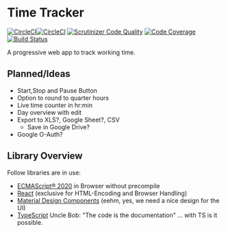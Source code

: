# Time Tracker

[![CircleCI](https://raw.githubusercontent.com/wiki/enbock/Time-Tracker/assets/circle-logo-horizontal-black-66x18.svg)![CircleCI](https://circleci.com/gh/enbock/Time-Tracker.svg?style=svg)](https://circleci.com/gh/enbock/Time-Tracker)
[![Scrutinizer Code Quality](https://scrutinizer-ci.com/g/enbock/Time-Tracker/badges/quality-score.png?b=develop)](https://scrutinizer-ci.com/g/enbock/Time-Tracker/?branch=develop)
[![Code Coverage](https://scrutinizer-ci.com/g/enbock/Time-Tracker/badges/coverage.png?b=develop)](https://scrutinizer-ci.com/g/enbock/Time-Tracker/?branch=develop)
[![Build Status](https://scrutinizer-ci.com/g/enbock/Time-Tracker/badges/build.png?b=develop)](https://scrutinizer-ci.com/g/enbock/Time-Tracker/build-status/develop)

A progressive web app to track working time.

## Planned/Ideas
* Start,Stop and Pause Button
* Option to round to quarter hours 
* Live time counter in hr:min
* Day overview with edit
* Export to XLS?, Google Sheet?, CSV
  * Save in Google Drive?
* Google O-Auth?

## Library Overview
Follow libraries are in use:
* [ECMAScript® 2020] in Browser without precompile
* [React] (exclusive for HTML-Encoding and Browser Handling)
* [Material Design Components] (eehm, yes, we need a nice design for the UI)
* [TypeScript] Uncle Bob: "The code is the documentation" ... with TS is it possible.

[ECMAScript® 2020]:https://tc39.es/ecma262/
[React]:https://reactjs.org/docs/getting-started.html
[Material Design Components]:https://material.io/develop/web/
[TypeScript]:https://www.typescriptlang.org/